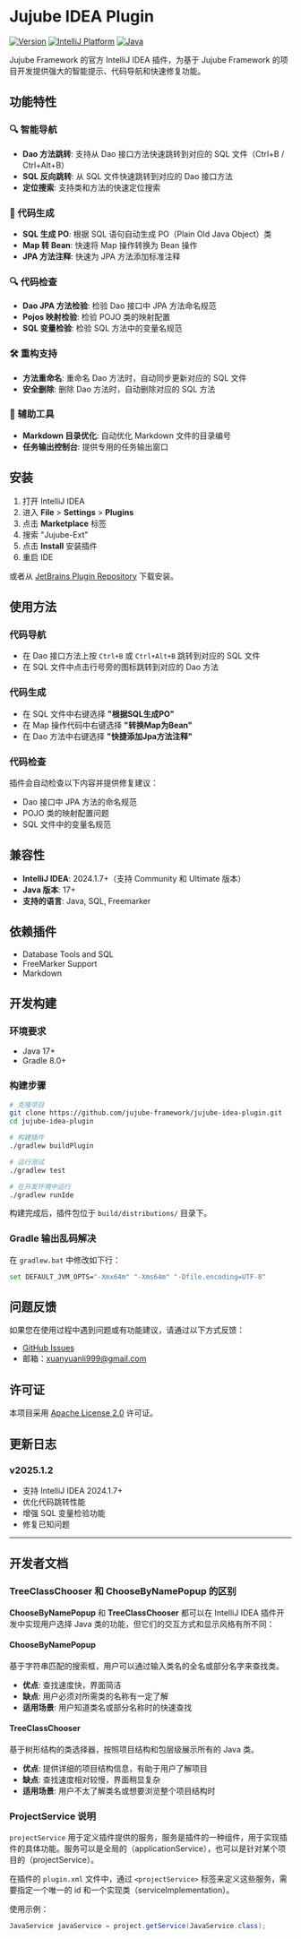# Jujube IDEA Plugin

[![Version](https://img.shields.io/badge/version-2025.1.2-blue.svg)](https://github.com/jujube-framework/jujube-idea-plugin)
[![IntelliJ Platform](https://img.shields.io/badge/IntelliJ-2024.1.7+-orange.svg)](https://www.jetbrains.com/idea/)
[![Java](https://img.shields.io/badge/Java-17+-green.svg)](https://openjdk.java.net/)

Jujube Framework 的官方 IntelliJ IDEA 插件，为基于 Jujube Framework 的项目开发提供强大的智能提示、代码导航和快速修复功能。

## 功能特性

### 🔍 智能导航
- **Dao 方法跳转**: 支持从 Dao 接口方法快速跳转到对应的 SQL 文件（Ctrl+B / Ctrl+Alt+B）
- **SQL 反向跳转**: 从 SQL 文件快速跳转到对应的 Dao 接口方法
- **定位搜索**: 支持类和方法的快速定位搜索

### 🔧 代码生成
- **SQL 生成 PO**: 根据 SQL 语句自动生成 PO（Plain Old Java Object）类
- **Map 转 Bean**: 快速将 Map 操作转换为 Bean 操作
- **JPA 方法注释**: 快速为 JPA 方法添加标准注释

### 🔍 代码检查
- **Dao JPA 方法检验**: 检验 Dao 接口中 JPA 方法命名规范
- **Pojos 映射检验**: 检验 POJO 类的映射配置
- **SQL 变量检验**: 检验 SQL 方法中的变量名规范

### 🛠️ 重构支持
- **方法重命名**: 重命名 Dao 方法时，自动同步更新对应的 SQL 文件
- **安全删除**: 删除 Dao 方法时，自动删除对应的 SQL 方法

### 📝 辅助工具
- **Markdown 目录优化**: 自动优化 Markdown 文件的目录编号
- **任务输出控制台**: 提供专用的任务输出窗口

## 安装

1. 打开 IntelliJ IDEA
2. 进入 **File** > **Settings** > **Plugins**
3. 点击 **Marketplace** 标签
4. 搜索 "Jujube-Ext"
5. 点击 **Install** 安装插件
6. 重启 IDE

或者从 [JetBrains Plugin Repository](https://plugins.jetbrains.com/plugin/cn.xuanyuanli.jujube-idea-plugin) 下载安装。

## 使用方法

### 代码导航
- 在 Dao 接口方法上按 `Ctrl+B` 或 `Ctrl+Alt+B` 跳转到对应的 SQL 文件
- 在 SQL 文件中点击行号旁的图标跳转到对应的 Dao 方法

### 代码生成
- 在 SQL 文件中右键选择 **"根据SQL生成PO"**
- 在 Map 操作代码中右键选择 **"转换Map为Bean"**
- 在 Dao 方法中右键选择 **"快捷添加Jpa方法注释"**

### 代码检查
插件会自动检查以下内容并提供修复建议：
- Dao 接口中 JPA 方法的命名规范
- POJO 类的映射配置问题
- SQL 文件中的变量名规范

## 兼容性

- **IntelliJ IDEA**: 2024.1.7+（支持 Community 和 Ultimate 版本）
- **Java 版本**: 17+
- **支持的语言**: Java, SQL, Freemarker

## 依赖插件

- Database Tools and SQL
- FreeMarker Support
- Markdown

## 开发构建

### 环境要求
- Java 17+
- Gradle 8.0+

### 构建步骤
```bash
# 克隆项目
git clone https://github.com/jujube-framework/jujube-idea-plugin.git
cd jujube-idea-plugin

# 构建插件
./gradlew buildPlugin

# 运行测试
./gradlew test

# 在开发环境中运行
./gradlew runIde
```

构建完成后，插件包位于 `build/distributions/` 目录下。

### Gradle 输出乱码解决
在 `gradlew.bat` 中修改如下行：
```bash
set DEFAULT_JVM_OPTS="-Xmx64m" "-Xms64m" "-Dfile.encoding=UTF-8"
```

## 问题反馈

如果您在使用过程中遇到问题或有功能建议，请通过以下方式反馈：

- [GitHub Issues](https://github.com/jujube-framework/jujube-idea-plugin/issues)
- 邮箱：xuanyuanli999@gmail.com

## 许可证

本项目采用 [Apache License 2.0](https://www.apache.org/licenses/LICENSE-2.0) 许可证。

## 更新日志

### v2025.1.2
- 支持 IntelliJ IDEA 2024.1.7+
- 优化代码跳转性能
- 增强 SQL 变量检验功能
- 修复已知问题

---

## 开发者文档

### TreeClassChooser 和 ChooseByNamePopup 的区别

**ChooseByNamePopup** 和 **TreeClassChooser** 都可以在 IntelliJ IDEA 插件开发中实现用户选择 Java 类的功能，但它们的交互方式和显示风格有所不同：

#### ChooseByNamePopup
基于字符串匹配的搜索框，用户可以通过输入类名的全名或部分名字来查找类。
- **优点**: 查找速度快，界面简洁
- **缺点**: 用户必须对所需类的名称有一定了解
- **适用场景**: 用户知道类名或部分名称时的快速查找

#### TreeClassChooser
基于树形结构的类选择器，按照项目结构和包层级展示所有的 Java 类。
- **优点**: 提供详细的项目结构信息，有助于用户了解项目
- **缺点**: 查找速度相对较慢，界面稍显复杂
- **适用场景**: 用户不太了解类名或想要浏览整个项目结构时

### ProjectService 说明

`projectService` 用于定义插件提供的服务，服务是插件的一种组件，用于实现插件的具体功能。服务可以是全局的（applicationService），也可以是针对某个项目的（projectService）。

在插件的 `plugin.xml` 文件中，通过 `<projectService>` 标签来定义这些服务，需要指定一个唯一的 id 和一个实现类（serviceImplementation）。

使用示例：
```java
JavaService javaService = project.getService(JavaService.class);
```
